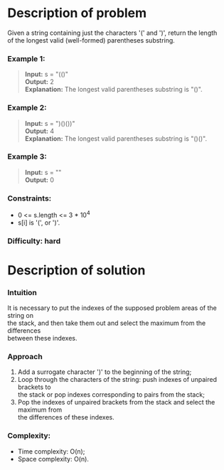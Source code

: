 # Description of problem

Given a string containing just the characters '(' and ')', return the length <br>
of the longest valid (well-formed) parentheses substring.

### Example 1:

> <b>Input:</b> s = "(()"<br>
<b>Output:</b> 2<br>
<b>Explanation:</b> The longest valid parentheses substring is "()".

### Example 2:

> <b>Input:</b> s = ")()())"<br>
<b>Output:</b> 4<br>
<b>Explanation:</b> The longest valid parentheses substring is "()()".

### Example 3:

> <b>Input:</b> s = ""<br>
<b>Output:</b> 0

### Constraints:

- 0 <= s.length <= 3 * 10<sup>4</sup>
- s[i] is '(', or ')'.

### Difficulty: hard

# Description of solution

### Intuition

It is necessary to put the indexes of the supposed problem areas of the string on<br> the stack, and then take them out and select the maximum from the differences <br>
between these indexes.

### Approach

1. Add a surrogate character ')' to the beginning of the string;
2. Loop through the characters of the string: push indexes of unpaired brackets to <br>
the stack or pop indexes corresponding to pairs from the stack;
3. Pop the indexes of unpaired brackets from the stack and select the maximum from <br>
the differences of these indexes.

### Complexity:

- Time complexity: O(n);
- Space complexity: O(n).